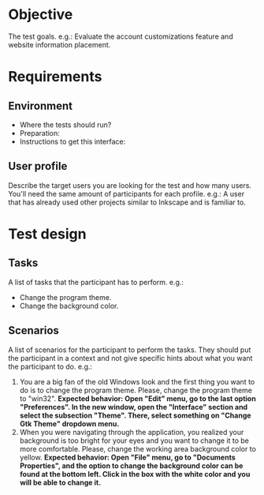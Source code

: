 # Objective
The test goals. e.g.: Evaluate the account customizations feature and website information placement.

# Requirements

## Environment
* Where the tests should run? <!-- Which interface is being tested. It can be a prototype, deployed version, a legacy interface, etc. e.g.: version 1.0.1 -->
* Preparation: <!-- How should the interface be prepared. e.g: Create a new document. -->
* Instructions to get this interface: <!-- Provide some instructions to install/ get the program which is being tested for facilitators to configure their environment. Reset the environment for each test. -->

## User profile
Describe the target users you are looking for the test and how many users. You'll need the same amount of participants for each profile. e.g.: A user that has already used other projects similar to Inkscape and is familiar to.

# Test design
## Tasks
A list of tasks that the participant has to perform. e.g.:

* Change the program theme.
* Change the background color.

## Scenarios
A list of scenarios for the participant to perform the tasks. They should put the participant in a context and not give specific hints about what you want the participant to do. e.g.:

1. You are a big fan of the old Windows look and the first thing you want to do is to change the program theme. Please, change the program theme to "win32". **Expected behavior: Open "Edit" menu, go to the last option "Preferences". In the new window, open the "Interface" section and select the subsection "Theme". There, select something on "Change Gtk Theme" dropdown menu.**
2. When you were navigating through the application, you realized your background is too bright for your eyes and you want to change it to be more comfortable. Please, change the working area background color to yellow. **Expected behavior: Open "File" menu, go to "Documents Properties", and the option to change the background color can be found at the bottom left. Click in the box with the white color and you will be able to change it.**

<!-- 

## Results

Uncomment this section once you have your results.

### Task 1

7 of 7 participants succeeded.

Write here about your general impression about the results of this task.

#### What went well?
All the participants were able to perform the task. Once they found the right configuration panel, they were able to change it very easily.

#### What were the challenges?
Some participants tried to look for this option in the "View" menu because the wording suggested that it had something to do with what they see.

-->
